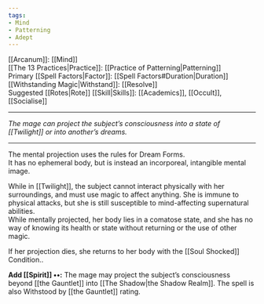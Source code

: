 ```yaml
---
tags:
- Mind
- Patterning
- Adept
---
```


[[Arcanum]]: [[Mind]]\
[[The 13 Practices|Practice]]: [[Practice of Patterning|Patterning]]\
Primary [[Spell Factors|Factor]]: [[Spell Factors#Duration|Duration]]\
[[Withstanding Magic|Withstand]]: [[Resolve]]\
Suggested [[Rotes|Rote]] [[Skill|Skills]]: [[Academics]], [[Occult]], [[Socialise]]

---

_The mage can project the subject’s consciousness into a state of [[Twilight]] or into another’s dreams._

---

The mental projection uses the rules for Dream Forms.\
It has no ephemeral body, but is instead an incorporeal, intangible mental image.

While in [[Twilight]], the subject cannot interact physically with her surroundings, and must use magic to affect anything. She is immune to physical attacks, but she is still susceptible to mind-affecting supernatural abilities.\
While mentally projected, her body lies in a comatose state, and she has no way of knowing its health or state without returning or the use of other magic.

If her projection dies, she returns to her body with the [[Soul Shocked]] Condition..

**Add [[Spirit]] ••:** The mage may project the subject’s consciousness beyond [[the Gauntlet]] into [[The Shadow|the Shadow Realm]]. The spell is also Withstood by [[the Gauntlet]] rating.